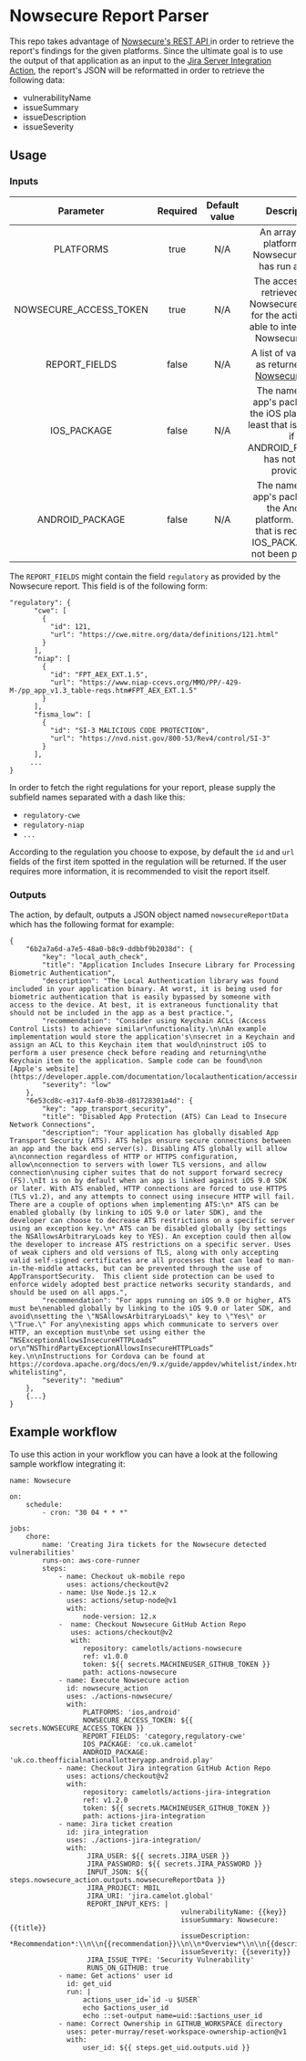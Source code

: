 # Nowsecure Report Parser

This repo takes advantage of [Nowsecure's REST API ](https://docs.nowsecure.com/auto/api/spec/#api-Account) in order to retrieve the report's findings for the given platforms. Since the ultimate goal is to use the output of that application as an input to the [Jira Server Integration Action](https://github.com/camelotls/actions-jira-integration), the report's JSON will be reformatted in order to retrieve the following data:

- vulnerabilityName
- issueSummary
- issueDescription
- issueSeverity

## Usage
### Inputs
|Parameter|Required|Default value|Description|
|:--:|:--:|:--:|:--:|
|PLATFORMS|true|N/A|An array of the platforms the Nowsecure report has run against|
|NOWSECURE_ACCESS_TOKEN|true|N/A|The access token retrieved from Nowsecure in order for the action to be able to interact with Nowsecure's API|
|REPORT_FIELDS|false|N/A|A list of valid fields as returned from [Nowsecure's API](https://docs.nowsecure.com/auto/api/spec/#api-Assessments-getAssessmentResults)|
|IOS_PACKAGE|false|N/A|The name of the app's package for the iOS platform. At least that is required if ANDROID_PACKAGE has not been provided.|
|ANDROID_PACKAGE|false|N/A|The name of the app's package for the Android platform. At least that is required if IOS_PACKAGE has not been provided.|

The `REPORT_FIELDS` might contain the field `regulatory` as provided by the Nowsecure report. This field is of the following form:

```
"regulatory": {
      "cwe": [
        {
          "id": 121,
          "url": "https://cwe.mitre.org/data/definitions/121.html"
        }
      ],
      "niap": [
        {
          "id": "FPT_AEX_EXT.1.5",
          "url": "https://www.niap-ccevs.org/MMO/PP/-429-M-/pp_app_v1.3_table-reqs.htm#FPT_AEX_EXT.1.5"
        }
      ],
      "fisma_low": [
        {
          "id": "SI-3 MALICIOUS CODE PROTECTION",
          "url": "https://nvd.nist.gov/800-53/Rev4/control/SI-3"
        }
      ],
     ...
}
```

In order to fetch the right regulations for your report, please supply the subfield names separated with a dash like this:

- `regulatory-cwe`
- `regulatory-niap`
- `...`

According to the regulation you choose to expose, by default the `id` and `url` fields of the first item spotted in the regulation will be returned. If the user requires more information, it is recommended to visit the report itself.

### Outputs
The action, by default, outputs a JSON object named `nowsecureReportData` which has the following format for example:

```
{
    "6b2a7a6d-a7e5-48a0-b8c9-ddbbf9b2038d": {
        "key": "local_auth_check",
        "title": "Application Includes Insecure Library for Processing Biometric Authentication",
        "description": "The Local Authentication library was found included in your application binary. At worst, it is being used for biometric authentication that is easily bypassed by someone with access to the device. At best, it is extraneous functionality that should not be included in the app as a best practice.",
        "recommendation": "Consider using Keychain ACLs (Access Control Lists) to achieve similar\nfunctionality.\n\nAn example implementation would store the application's\nsecret in a Keychain and assign an ACL to this Keychain item that would\ninstruct iOS to perform a user presence check before reading and returning\nthe Keychain item to the application. Sample code can be found\non [Apple's website](https://developer.apple.com/documentation/localauthentication/accessing_keychain_items_with_face_id_or_touch_id).",
        "severity": "low"
    },
    "6e53cd8c-e317-4af0-8b38-d81728301a4d": {
        "key": "app_transport_security",
        "title": "Disabled App Protection (ATS) Can Lead to Insecure Network Connections",
        "description": "Your application has globally disabled App Transport Security (ATS). ATS helps ensure secure connections between an app and the back end server(s). Disabling ATS globally will allow a\nconnection regardless of HTTP or HTTPS configuration, allow\nconnection to servers with lower TLS versions, and allow connection\nusing cipher suites that do not support forward secrecy (FS).\nIt is on by default when an app is linked against iOS 9.0 SDK or later. With ATS enabled, HTTP connections are forced to use HTTPS (TLS v1.2), and any attempts to connect using insecure HTTP will fail. There are a couple of options when implementing ATS:\n* ATS can be enabled globally (by linking to iOS 9.0 or later SDK), and the developer can choose to decrease ATS restrictions on a specific server using an exception key.\n* ATS can be disabled globally (by settings the NSAllowsArbitraryLoads key to YES). An exception could then allow the developer to increase ATS restrictions on a specific server. Uses of weak ciphers and old versions of TLS, along with only accepting valid self-signed certificates are all processes that can lead to man-in-the-middle attacks, but can be prevented through the use of AppTransportSecurity.  This client side protection can be used to enforce widely adopted best practice networks security standards, and should be used on all apps.",
        "recommendation": "For apps running on iOS 9.0 or higher, ATS must be\nenabled globally by linking to the iOS 9.0 or later SDK, and avoid\nsetting the \"NSAllowsArbitraryLoads\" key to \"Yes\" or \"True.\" For any\nexisting apps which communicate to servers over HTTP, an exception must\nbe set using either the “NSExceptionAllowsInsecureHTTPLoads” or\n“NSThirdPartyExceptionAllowsInsecureHTTPLoads” key.\n\nInstructions for Cordova can be found at https://cordova.apache.org/docs/en/9.x/guide/appdev/whitelist/index.html#ios-whitelisting",
        "severity": "medium"
    },
    {...}
}
```

## Example workflow
To use this action in your workflow you can have a look at the following sample workflow integrating it:

```
name: Nowsecure

on:
    schedule:
        - cron: "30 04 * * *"

jobs:
    chore:
        name: 'Creating Jira tickets for the Nowsecure detected vulnerabilities'
        runs-on: aws-core-runner
        steps:
            - name: Checkout uk-mobile repo
              uses: actions/checkout@v2
            - name: Use Node.js 12.x
              uses: actions/setup-node@v1
              with:
                  node-version: 12.x
            -  name: Checkout Nowsecure GitHub Action Repo
               uses: actions/checkout@v2
               with:
                  repository: camelotls/actions-nowsecure
                  ref: v1.0.0
                  token: ${{ secrets.MACHINEUSER_GITHUB_TOKEN }}
                  path: actions-nowsecure
            - name: Execute Nowsecure action
              id: nowsecure_action
              uses: ./actions-nowsecure/
              with:
                  PLATFORMS: 'ios,android'
                  NOWSECURE_ACCESS_TOKEN: ${{ secrets.NOWSECURE_ACCESS_TOKEN }}
                  REPORT_FIELDS: 'category,regulatory-cwe'
                  IOS_PACKAGE: 'co.uk.camelot'
                  ANDROID_PACKAGE: 'uk.co.theofficialnationallotteryapp.android.play'
            - name: Checkout Jira integration GitHub Action Repo
              uses: actions/checkout@v2
              with:
                  repository: camelotls/actions-jira-integration
                  ref: v1.2.0
                  token: ${{ secrets.MACHINEUSER_GITHUB_TOKEN }}
                  path: actions-jira-integration
            - name: Jira ticket creation
              id: jira_integration
              uses: ./actions-jira-integration/
              with:
                   JIRA_USER: ${{ secrets.JIRA_USER }}
                   JIRA_PASSWORD: ${{ secrets.JIRA_PASSWORD }}
                   INPUT_JSON: ${{ steps.nowsecure_action.outputs.nowsecureReportData }}
                   JIRA_PROJECT: MBIL
                   JIRA_URI: 'jira.camelot.global'
                   REPORT_INPUT_KEYS: |
                                          vulnerabilityName: {{key}}
                                          issueSummary: Nowsecure: {{title}}
                                          issueDescription: *Recommendation*:\\n\\n{{recommendation}}\\n\\n*Overview*\\n\\n{{description}}\\n
                                          issueSeverity: {{severity}}
                   JIRA_ISSUE_TYPE: 'Security Vulnerability'
                   RUNS_ON_GITHUB: true
            - name: Get actions' user id
              id: get_uid
              run: |
                  actions_user_id=`id -u $USER`
                  echo $actions_user_id
                  echo ::set-output name=uid::$actions_user_id
            - name: Correct Ownership in GITHUB_WORKSPACE directory
              uses: peter-murray/reset-workspace-ownership-action@v1
              with:
                  user_id: ${{ steps.get_uid.outputs.uid }}
```
